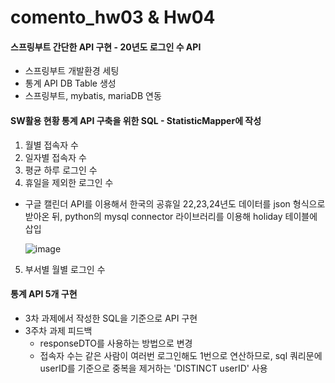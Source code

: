 # comento_hw03 & Hw04
#### 스프링부트 간단한 API 구현 - 20년도 로그인 수 API
- 스프링부트 개발환경 세팅
- 통계 API DB Table 생성
- 스프링부트, mybatis, mariaDB 연동

#### SW활용 현황 통계 API 구축을 위한 SQL - StatisticMapper에 작성
1) 월별 접속자 수
2) 일자별 접속자 수
3) 평균 하루 로그인 수
4) 휴일을 제외한 로그인 수
  - 구글 캘린더 API를 이용해서 한국의 공휴일 22,23,24년도 데이터를 json 형식으로 받아온 뒤, python의 mysql connector 라이브러리를 이용해 holiday 테이블에 삽입
  
    ![image](https://github.com/kikingki/comento_hw03/assets/63100425/90493cab-416e-4c3b-9503-d1dc7692d47e)

5) 부서별 월별 로그인 수

#### 통계 API 5개 구현
- 3차 과제에서 작성한 SQL을 기준으로 API 구현
- 3주차 과제 피드백
  - responseDTO를 사용하는 방법으로 변경
  - 접속자 수는 같은 사람이 여러번 로그인해도 1번으로 연산하므로, sql 쿼리문에 userID를 기준으로 중복을 제거하는 'DISTINCT userID' 사용